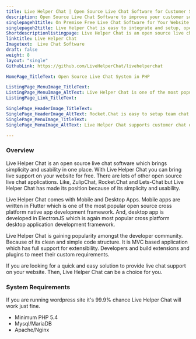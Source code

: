 ```yaml
---
title: Live Helper Chat | Open Source Live Chat Software for Customer Support
description: Open Source Live Chat Software to improve your customer support experience. Provides built into Bot support with ability to integrate with third party AI.
singlepageh1title: On Premise Free Live Chat Software for Your Website
singlepageh2title: Live Helper Chat is easy to integrate and setup, open source live chat software to provide better customer support.
Shortdescriptionlistingpage: Live Helper Chat is an open source live chat software which brings simplicity and usability in one place. With Live Helper Chat you can bring live support on your website for free.
linktitle: Live Helper Chat
Imagetext:  Live Chat Software 
draft: false
weight: 8
layout: "single"
GithubLink: https://github.com/LiveHelperChat/livehelperchat

HomePage_TitleText: Open Source Live Chat System in PHP

ListingPage_MenuImage_TitleText: 
ListingPage_MenuImage_AltText: Live Helper Chat is one of the most popular open source live chat software.
ListingPage_Link_TitleText: 

SinglePage_HeaderImage_TitleText: 
SinglePage_HeaderImage_AltText: Rocket.Chat is easy to setup team chat application
SinglePage_MenuImage_TitleText: 
SinglePage_MenuImage_AltText: Live Helper Chat supports customer chat out of box

---
```

### Overview

Live Helper Chat is an open source live chat software which brings simplicity and usability in one place. With Live Helper Chat you can bring live support on your website for free. There are lots of other open source live chat applications. Like, ZulipChat, Rocket.Chat and Lets-Chat but Live Helper Chat has made its position because of its simplicity and usability.

Live Helper Chat comes with Mobile and Desktop Apps. Mobile apps are written in Flutter which is one of the most popular open source cross platform native app development framework. And, desktop app is developed in ElectronJS which is again most popular cross platform desktop application development framework.

Live Helper Chat is gaining popularity amongst the developer community. Because of its clean and simple code structure. It is MVC based application which has full support for extensibility. Developers and build extensions and plugins to meet their custom requirements.

If you are looking for a quick and easy solution to provide live chat support on your website. Then, Live Helper Chat can be a choice for you.

### System Requirements

If you are running wordpress site it's 99.9% chance Live Helper Chat will work just fine.

- Minimum PHP 5.4
- Mysql/MariaDB
- Apache/Nginx
 
